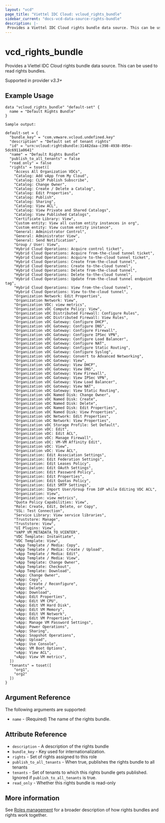 ```yaml
---
layout: "vcd"
page_title: "Viettel IDC Cloud: vcloud_rights_bundle"
sidebar_current: "docs-vcd-data-source-rights-bundle"
description: |-
 Provides a Viettel IDC Cloud rights bundle data source. This can be used to read rights bundles.
---
```


# vcd\_rights\_bundle

Provides a Viettel IDC Cloud rights bundle data source. This can be used to read rights bundles.

Supported in provider *v3.3+*

## Example Usage

```hcl
data "vcloud_rights_bundle" "default-set" {
  name = "Default Rights Bundle"
}
```

```
Sample output:

default-set = {
  "bundle_key" = "com.vmware.vcloud.undefined.key"
  "description" = "Default set of tenant rights"
  "id" = "urn:vcloud:rightsBundle:31482daa-c398-4938-895e-5dc6911a0641"
  "name" = "Default Rights Bundle"
  "publish_to_all_tenants" = false
  "read_only" = false
  "rights" = toset([
    "Access All Organization VDCs",
    "Catalog: Add vApp from My Cloud",
    "Catalog: CLSP Publish Subscribe",
    "Catalog: Change Owner",
    "Catalog: Create / Delete a Catalog",
    "Catalog: Edit Properties",
    "Catalog: Publish",
    "Catalog: Sharing",
    "Catalog: View ACL",
    "Catalog: View Private and Shared Catalogs",
    "Catalog: View Published Catalogs",
    "Certificate Library: View",
    "Custom entity: View all custom entity instances in org",
    "Custom entity: View custom entity instance",
    "General: Administrator Control",
    "General: Administrator View",
    "General: Send Notification",
    "Group / User: View",
    "Hybrid Cloud Operations: Acquire control ticket",
    "Hybrid Cloud Operations: Acquire from-the-cloud tunnel ticket",
    "Hybrid Cloud Operations: Acquire to-the-cloud tunnel ticket",
    "Hybrid Cloud Operations: Create from-the-cloud tunnel",
    "Hybrid Cloud Operations: Create to-the-cloud tunnel",
    "Hybrid Cloud Operations: Delete from-the-cloud tunnel",
    "Hybrid Cloud Operations: Delete to-the-cloud tunnel",
    "Hybrid Cloud Operations: Update from-the-cloud tunnel endpoint tag",
    "Hybrid Cloud Operations: View from-the-cloud tunnel",
    "Hybrid Cloud Operations: View to-the-cloud tunnel",
    "Organization Network: Edit Properties",
    "Organization Network: View",
    "Organization VDC: view metrics",
    "Organization vDC Compute Policy: View",
    "Organization vDC Distributed Firewall: Configure Rules",
    "Organization vDC Distributed Firewall: View Rules",
    "Organization vDC Gateway: Configure DHCP",
    "Organization vDC Gateway: Configure DNS",
    "Organization vDC Gateway: Configure Firewall",
    "Organization vDC Gateway: Configure IPSec VPN",
    "Organization vDC Gateway: Configure Load Balancer",
    "Organization vDC Gateway: Configure NAT",
    "Organization vDC Gateway: Configure Static Routing",
    "Organization vDC Gateway: Configure Syslog",
    "Organization vDC Gateway: Convert to Advanced Networking",
    "Organization vDC Gateway: View",
    "Organization vDC Gateway: View DHCP",
    "Organization vDC Gateway: View DNS",
    "Organization vDC Gateway: View Firewall",
    "Organization vDC Gateway: View IPSec VPN",
    "Organization vDC Gateway: View Load Balancer",
    "Organization vDC Gateway: View NAT",
    "Organization vDC Gateway: View Static Routing",
    "Organization vDC Named Disk: Change Owner",
    "Organization vDC Named Disk: Create",
    "Organization vDC Named Disk: Delete",
    "Organization vDC Named Disk: Edit Properties",
    "Organization vDC Named Disk: View Properties",
    "Organization vDC Network: Edit Properties",
    "Organization vDC Network: View Properties",
    "Organization vDC Storage Profile: Set Default",
    "Organization vDC: Edit",
    "Organization vDC: Edit ACL",
    "Organization vDC: Manage Firewall",
    "Organization vDC: VM-VM Affinity Edit",
    "Organization vDC: View",
    "Organization vDC: View ACL",
    "Organization: Edit Association Settings",
    "Organization: Edit Federation Settings",
    "Organization: Edit Leases Policy",
    "Organization: Edit OAuth Settings",
    "Organization: Edit Password Policy",
    "Organization: Edit Properties",
    "Organization: Edit Quotas Policy",
    "Organization: Edit SMTP Settings",
    "Organization: Import User/Group from IdP while Editing VDC ACL",
    "Organization: View",
    "Organization: view metrics",
    "Quota Policy Capabilities: View",
    "Role: Create, Edit, Delete, or Copy",
    "SSL: Test Connection",
    "Service Library: View service libraries",
    "Truststore: Manage",
    "Truststore: View",
    "UI Plugins: View",
    "VAPP_VM_METADATA_TO_VCENTER",
    "VDC Template: Instantiate",
    "VDC Template: View",
    "vApp Template / Media: Copy",
    "vApp Template / Media: Create / Upload",
    "vApp Template / Media: Edit",
    "vApp Template / Media: View",
    "vApp Template: Change Owner",
    "vApp Template: Checkout",
    "vApp Template: Download",
    "vApp: Change Owner",
    "vApp: Copy",
    "vApp: Create / Reconfigure",
    "vApp: Delete",
    "vApp: Download",
    "vApp: Edit Properties",
    "vApp: Edit VM CPU",
    "vApp: Edit VM Hard Disk",
    "vApp: Edit VM Memory",
    "vApp: Edit VM Network",
    "vApp: Edit VM Properties",
    "vApp: Manage VM Password Settings",
    "vApp: Power Operations",
    "vApp: Sharing",
    "vApp: Snapshot Operations",
    "vApp: Upload",
    "vApp: Use Console",
    "vApp: VM Boot Options",
    "vApp: View ACL",
    "vApp: View VM metrics",
  ])
  "tenants" = toset([
    "org1",
    "org2"
  ])
}
```


## Argument Reference

The following arguments are supported:

* `name` - (Required) The name of the rights bundle.

## Attribute Reference

* `description` - A description of the rights bundle
* `bundle_key` - Key used for internationalization.
* `rights` - Set of rights assigned to this role
* `publish_to_all_tenants` - When true, publishes the rights bundle to all tenants
* `tenants` - Set of tenants to which this rights bundle gets published. Ignored if `publish_to_all_tenants` is true.
* `read_only` - Whether this rights bundle is read-only

## More information

See [Roles management](/providers/terraform-viettelidc/vcloud/latest/docs/guides/roles_management) for a broader description of how rights bundles and
rights work together.
